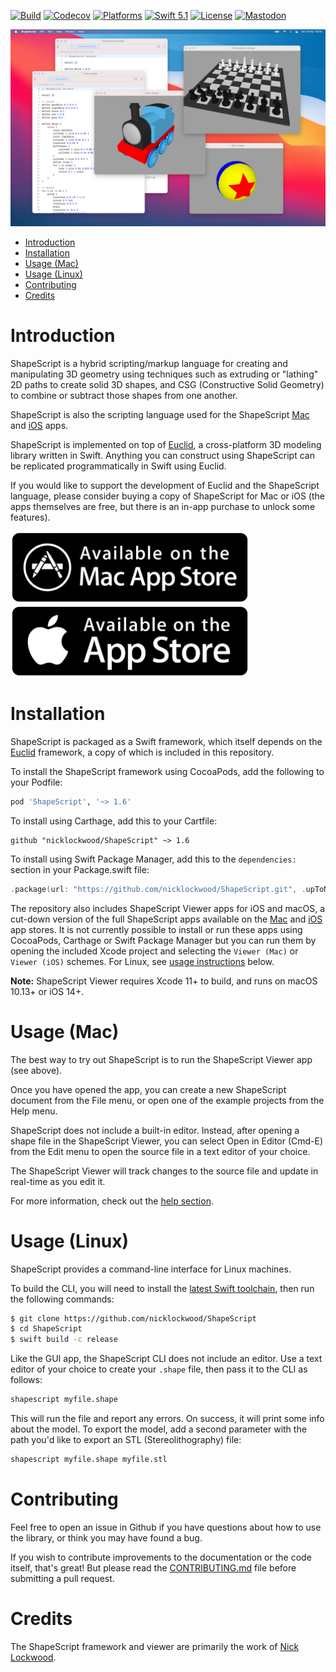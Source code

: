 [![Build](https://github.com/nicklockwood/ShapeScript/actions/workflows/build.yml/badge.svg)](https://github.com/nicklockwood/ShapeScript/actions/workflows/build.yml)
[![Codecov](https://codecov.io/gh/nicklockwood/ShapeScript/graphs/badge.svg)](https://codecov.io/gh/nicklockwood/ShapeScript)
[![Platforms](https://img.shields.io/badge/platforms-iOS%20|%20Mac%20|%20tvOS%20|%20Linux-lightgray.svg)]()
[![Swift 5.1](https://img.shields.io/badge/swift-5.1-red.svg?style=flat)](https://developer.apple.com/swift)
[![License](https://img.shields.io/badge/license-MIT-lightgrey.svg)](https://opensource.org/licenses/MIT)
[![Mastodon](https://img.shields.io/badge/mastodon-@nicklockwood@mastodon.social-636dff.svg)](https://mastodon.social/@nicklockwood)

![Screenshot](images/Screenshot.jpg?raw=true)

- [Introduction](#introduction)
- [Installation](#installation)
- [Usage (Mac)](#usage-mac)
- [Usage (Linux)](#usage-linux)
- [Contributing](#contributing)
- [Credits](#credits)

# Introduction

ShapeScript is a hybrid scripting/markup language for creating and manipulating 3D geometry using techniques such as extruding or "lathing" 2D paths to create solid 3D shapes, and CSG (Constructive Solid Geometry) to combine or subtract those shapes from one another.

ShapeScript is also the scripting language used for the ShapeScript [Mac](https://apps.apple.com/app/id1441135869) and [iOS](https://apps.apple.com/app/id1606439346) apps.

ShapeScript is implemented on top of [Euclid](https://github.com/nicklockwood/Euclid), a cross-platform 3D modeling library written in Swift. Anything you can construct using ShapeScript can be replicated programmatically in Swift using Euclid.

If you would like to support the development of Euclid and the ShapeScript language, please consider buying a copy of ShapeScript for Mac or iOS (the apps themselves are free, but there is an in-app purchase to unlock some features).

[<img alt="Mac App Store" height="115" src="images/mac-app-store-badge.png?raw=true"/>](https://apps.apple.com/app/id1441135869)
[<img alt="App Store" height="115" src="images/app-store-badge.png?raw=true"/>](https://apps.apple.com/app/id1606439346)

# Installation

ShapeScript is packaged as a Swift framework, which itself depends on the [Euclid](https://github.com/nicklockwood/Euclid) framework, a copy of which is included in this repository.

To install the ShapeScript framework using CocoaPods, add the following to your Podfile:

```ruby
pod 'ShapeScript', '~> 1.6'
```

To install using Carthage, add this to your Cartfile:

```ogdl
github "nicklockwood/ShapeScript" ~> 1.6
```

To install using Swift Package Manager, add this to the `dependencies:` section in your Package.swift file:

```swift
.package(url: "https://github.com/nicklockwood/ShapeScript.git", .upToNextMinor(from: "1.6.0")),
```

The repository also includes ShapeScript Viewer apps for iOS and macOS, a cut-down version of the full ShapeScript apps available on the [Mac](https://apps.apple.com/app/id1441135869) and [iOS](https://apps.apple.com/app/id1606439346) app stores. It is not currently possible to install or run these apps using CocoaPods, Carthage or Swift Package Manager but you can run them by opening the included Xcode project and selecting the `Viewer (Mac)` or `Viewer (iOS)` schemes. For Linux, see [usage instructions](#usage-linux) below.

**Note:** ShapeScript Viewer requires Xcode 11+ to build, and runs on macOS 10.13+ or iOS 14+.

# Usage (Mac)

The best way to try out ShapeScript is to run the ShapeScript Viewer app (see above).

Once you have opened the app, you can create a new ShapeScript document from the File menu, or open one of the example projects from the Help menu.

ShapeScript does not include a built-in editor. Instead, after opening a shape file in the ShapeScript Viewer, you can select Open in Editor (Cmd-E) from the Edit menu to open the source file in a text editor of your choice.

The ShapeScript Viewer will track changes to the source file and update in real-time as you edit it.

For more information, check out the [help section](docs/index.md).

# Usage (Linux)

ShapeScript provides a command-line interface for Linux machines.

To build the CLI, you will need to install the [latest Swift toolchain](https://www.swift.org/download/), then run the following commands:

```bash
$ git clone https://github.com/nicklockwood/ShapeScript
$ cd ShapeScript
$ swift build -c release
```

Like the GUI app, the ShapeScript CLI does not include an editor. Use a text editor of your choice to create your `.shape` file, then pass it to the CLI as follows:

```bash
shapescript myfile.shape
```

This will run the file and report any errors. On success, it will print some info about the model. To export the model, add a second parameter with the path you'd like to export an STL (Stereolithography) file:

```bash
shapescript myfile.shape myfile.stl
```

# Contributing

Feel free to open an issue in Github if you have questions about how to use the library, or think you may have found a bug.

If you wish to contribute improvements to the documentation or the code itself, that's great! But please read the [CONTRIBUTING.md](CONTRIBUTING.md) file before submitting a pull request.

# Credits

The ShapeScript framework and viewer are primarily the work of [Nick Lockwood](https://github.com/nicklockwood).

